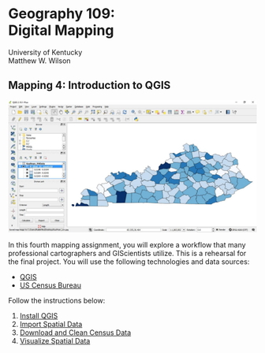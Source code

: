 # Geography 109: <br>Digital Mapping

University of Kentucky
<br>Matthew W. Wilson

## Mapping 4: Introduction to QGIS

![QGIS](Part_3/images/Image15_1.jpeg "QGIS")

In this fourth mapping assignment, you will explore a workflow that many professional cartographers and GIScientists utilize. This is a rehearsal for the final project. You will use the following technologies and data sources:

  * [QGIS](https://en.wikipedia.org/wiki/QGIS)
  * [US Census Bureau](https://data.census.gov/)

Follow the instructions below: 

  1. [Install QGIS](Install_QGIS/M4_Install_QGIS.md)
  2. [Import Spatial Data](Part_1/M4_Part_1.md)
  3. [Download and Clean Census Data](Part_2/M4_Part_2.md)
  4. [Visualize Spatial Data](Part_3/M4_Part_3.md)
